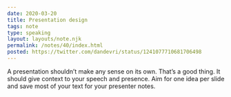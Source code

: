 ```yaml
---
date: 2020-03-20
title: Presentation design
tags: note
type: speaking
layout: layouts/note.njk
permalink: /notes/40/index.html
posted: https://twitter.com/dandevri/status/1241077710681706498
---
```


A presentation shouldn’t make any sense on its own. That’s a good thing. It should give context to your speech and presence. Aim for one idea per slide and save most of your text for your presenter notes.
